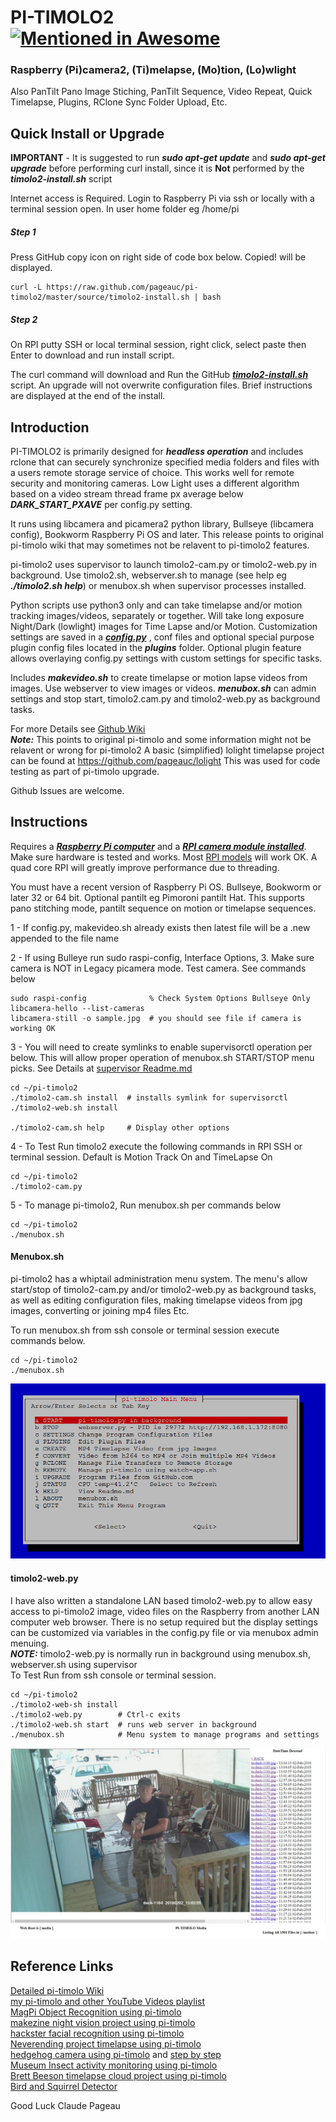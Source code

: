 # PI-TIMOLO2 [![Mentioned in Awesome <INSERT LIST NAME>](https://awesome.re/mentioned-badge.svg)](https://github.com/thibmaek/awesome-raspberry-pi)
### Raspberry (Pi)camera2, (Ti)melapse, (Mo)tion, (Lo)wlight
Also PanTilt Pano Image Stiching, PanTilt Sequence, Video Repeat, Quick Timelapse, Plugins, RClone Sync Folder Upload, Etc.

## Quick Install or Upgrade
**IMPORTANT** - It is suggested to run ***sudo apt-get update*** and ***sudo apt-get upgrade***
before performing curl install, since it is **Not** performed by the ***timolo2-install.sh*** script

Internet access is Required. Login to Raspberry Pi via ssh or locally with a terminal session open. In user home folder eg /home/pi 

##### Step 1
Press GitHub copy icon on right side of code box below. Copied! will be displayed.                

    curl -L https://raw.github.com/pageauc/pi-timolo2/master/source/timolo2-install.sh | bash

##### Step 2
On RPI putty SSH or local terminal session, right click, select paste then Enter to download and run install script.  

The curl command will download and Run the GitHub [***timolo2-install.sh***](https://github.com/pageauc/pi-timolo2/blob/main/source/timolo2-install.sh) script. 
An upgrade will not overwrite configuration files. Brief instructions are displayed at the end of the install.

## Introduction
PI-TIMOLO2 is primarily designed for ***headless operation*** and includes rclone that
can securely synchronize specified media folders and files with a users remote storage service of choice. This works well for remote security and monitoring
cameras. Low Light uses a different algorithm based on a video stream thread frame px average below ***DARK_START_PXAVE*** per config.py setting.

It runs using libcamera and picamera2 python library, Bullseye (libcamera config), Bookworm Raspberry Pi OS and later.
This release points to original pi-timolo wiki that may sometimes not be relavent to pi-timolo2 features.

pi-timolo2 uses supervisor to launch timolo2-cam.py or timolo2-web.py in background.
Use timolo2.sh, webserver.sh to manage (see help eg ***./timolo2.sh help***)
or menubox.sh when supervisor processes installed.   

Python scripts use python3 only and can take timelapse and/or motion tracking images/videos, separately or together. Will take
long exposure Night/Dark (lowlight) images for Time Lapse and/or Motion. Customization settings are saved in a [***config.py***](https://github.com/pageauc/pi-timolo2/blob/main/source/config.py) ,
conf files and optional special purpose plugin config files located in the ***plugins*** folder. 
Optional plugin feature allows overlaying config.py settings with custom settings for specific tasks.  

Includes ***makevideo.sh*** to create timelapse or motion lapse videos from images. Use webserver to
view images or videos. ***menubox.sh*** can admin settings and stop start, timolo2.cam.py and timolo2-web.py as background tasks. 
       
For more Details see [Github Wiki](https://github.com/pageauc/pi-timolo/wiki)   
***Note:*** This points to original pi-timolo and some information might not be relavent or wrong for pi-timolo2
A basic (simplified) lolight timelapse project can be found at https://github.com/pageauc/lolight
This was used for code testing as part of pi-timolo upgrade.

Github Issues are welcome.

## Instructions

Requires a [***Raspberry Pi computer***](https://www.raspberrypi.org/documentation/setup/) and a 
[***RPI camera module installed***](https://www.raspberrypi.org/documentation/usage/camera/).
Make sure hardware is tested and works. Most [RPI models](https://www.raspberrypi.org/products/) will work OK. 
A quad core RPI will greatly improve performance due to threading. 

You must have a recent version of Raspberry Pi OS. Bullseye, Bookworm or later 32 or 64 bit. Optional pantilt eg Pimoroni pantilt Hat.
This supports pano stitching mode, pantilt sequence on motion or timelapse sequences.

1 - If config.py, makevideo.sh already exists then latest file will be a .new appended to the file name

2 - If using Bulleye run sudo raspi-config, Interface Options, 3. 
    Make sure camera is NOT in Legacy picamera mode. Test camera. See commands below
	
	sudo raspi-config              % Check System Options Bullseye Only
	libcamera-hello --list-cameras 
	libcamera-still -o sample.jpg  # you should see file if camera is working OK

3 - You will need to create symlinks to enable supervisorctl operation per below.
	This will allow proper operation of menubox.sh START/STOP menu picks.
	See Details at [supervisor Readme.md](https://raw.githubusercontent.com/pageauc/pi-timolo2/refs/heads/main/source/supervisor/Readme.md)

    cd ~/pi-timolo2
    ./timolo2-cam.sh install  # installs symlink for supervisorctl
    ./timolo2-web.sh install
    
    ./timolo2-cam.sh help     # Display other options
	
4 - To Test Run timolo2 execute the following commands in RPI SSH
    or terminal session. Default is Motion Track On and TimeLapse On

    cd ~/pi-timolo2
    ./timolo2-cam.py

5 - To manage pi-timolo2, Run menubox.sh per commands below

    cd ~/pi-timolo2
    ./menubox.sh

#### Menubox.sh
pi-timolo2 has a whiptail administration menu system. The menu's allow
start/stop of timolo2-cam.py and/or timolo2-web.py as background tasks, as well as
editing configuration files, making timelapse videos from jpg images, converting or joining mp4 files Etc.    

To run menubox.sh from ssh console or terminal session execute commands below.

    cd ~/pi-timolo2
    ./menubox.sh

![menubox main menu](menubox.png)
 
#### timolo2-web.py
I have also written a standalone LAN based timolo2-web.py to allow easy access to pi-timolo2 image, video files
on the Raspberry from another LAN computer web browser.  There is no setup required but the display
settings can be customized via variables in the config.py file or via menubox admin menuing.     
***NOTE:*** timolo2-web.py is normally run in background using menubox.sh, webserver.sh using supervisor    
To Test Run from ssh console or terminal session. 
    
    cd ~/pi-timolo2
    ./timolo2-web-sh install
    ./timolo2-web.py        # Ctrl-c exits
    ./timolo2-web.sh start  # runs web server in background
    ./menubox.sh            # Menu system to manage programs and settings

![webserver browser screen shot](webserver.jpg)


## Reference Links 
[Detailed pi-timolo Wiki](https://github.com/pageauc/pi-timolo/wiki)  
[my pi-timolo and other YouTube Videos playlist](https://www.youtube.com/playlist?list=PLLXJw_uJtQLa11A4qjVpn2D2T0pgfaSG0)    
[MagPi Object Recognition using pi-timolo](https://magpi.raspberrypi.org/articles/wildlife-camera-object-recognition)    
[makezine night vision project using pi-timolo](https://makezine.com/2016/05/26/spy-on-garden-critters-with-raspberry-pi-powered-night-vision/)    
[hackster facial recognition using pi-timolo](https://www.hackster.io/gr1m/raspberry-pi-facial-recognition-16e34e)    
[Neverending project timelapse using pi-timolo](https://www.theneverendingprojectslist.com/raspberrypiprojects/timelapse/)       
[hedgehog camera using pi-timolo](http://www.sconemad.com/blog/hedgeycam/) and [step by step](https://oraclefrontovik.com/2016/08/28/a-step-by-step-guide-to-building-a-raspberry-pi-hedgehog-camera/)    
[Museum Insect activity monitoring using pi-timolo](https://www.vam.ac.uk/blog/caring-for-our-collections/making-a-simple-insect-activity-monitor-using-a-raspberry-pi)    
[Brett Beeson timelapse cloud project using pi-timolo](https://brettbeeson.com.au/timelapse-cloud/)     
[Bird and Squirrel Detector](https://magpi.raspberrypi.org/articles/ml-based-bird-and-squirrel-detector)  
	
Good Luck
Claude Pageau 
